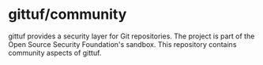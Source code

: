 # gittuf/community

gittuf provides a security layer for Git repositories. The project is part of
the Open Source Security Foundation's sandbox. This repository contains
community aspects of gittuf.
